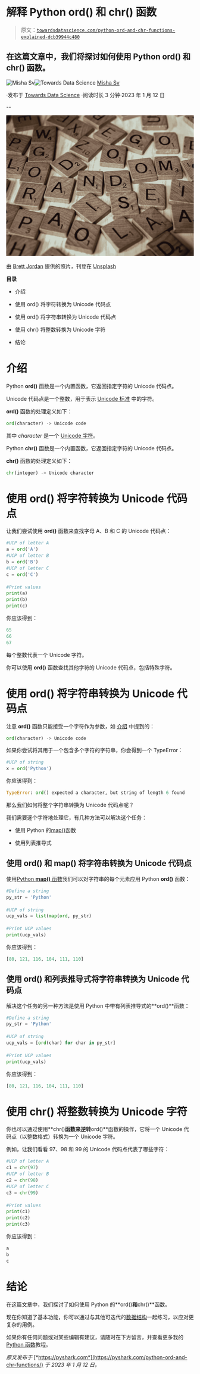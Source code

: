 # 解释 Python ord() 和 chr() 函数

> 原文：[`towardsdatascience.com/python-ord-and-chr-functions-explained-dcb39944c480`](https://towardsdatascience.com/python-ord-and-chr-functions-explained-dcb39944c480)

## 在这篇文章中，我们将探讨如何使用 Python **ord()** 和 **chr()** 函数。

[](https://pyshark.medium.com/?source=post_page-----dcb39944c480--------------------------------)![Misha Sv](https://pyshark.medium.com/?source=post_page-----dcb39944c480--------------------------------)[](https://towardsdatascience.com/?source=post_page-----dcb39944c480--------------------------------)![Towards Data Science](https://towardsdatascience.com/?source=post_page-----dcb39944c480--------------------------------) [Misha Sv](https://pyshark.medium.com/?source=post_page-----dcb39944c480--------------------------------)

·发布于 [Towards Data Science](https://towardsdatascience.com/?source=post_page-----dcb39944c480--------------------------------) ·阅读时长 3 分钟·2023 年 1 月 12 日

--

![](img/a8dd2b58383572c073c66cfb43419c4c.png)

由 [Brett Jordan](https://unsplash.com/fr/@brett_jordan?utm_source=unsplash&utm_medium=referral&utm_content=creditCopyText) 提供的照片，刊登在 [Unsplash](https://unsplash.com/photos/7PYqjNzvrc4?utm_source=unsplash&utm_medium=referral&utm_content=creditCopyText)

**目录**

+   介绍

+   使用 ord() 将字符转换为 Unicode 代码点

+   使用 ord() 将字符串转换为 Unicode 代码点

+   使用 chr() 将整数转换为 Unicode 字符

+   结论

# 介绍

Python **ord()** 函数是一个内置函数，它返回指定字符的 Unicode 代码点。

Unicode 代码点是一个整数，用于表示 [Unicode 标准](https://unicode.org/standard/standard.html) 中的字符。

**ord()** 函数的处理定义如下：

```py
ord(character) -> Unicode code
```

其中 *character* 是一个 [Unicode 字符](https://en.wikipedia.org/wiki/List_of_Unicode_characters)。

Python **chr()** 函数是一个内置函数，它返回指定字符的 Unicode 代码点。

**chr()** 函数的处理定义如下：

```py
chr(integer) -> Unicode character
```

# 使用 ord() 将字符转换为 Unicode 代码点

让我们尝试使用 **ord()** 函数来查找字母 A、B 和 C 的 Unicode 代码点：

```py
#UCP of letter A
a = ord('A')
#UCP of letter B
b = ord('B')
#UCP of letter C
c = ord('C')

#Print values
print(a)
print(b)
print(c)
```

你应该得到：

```py
65
66
67
```

每个整数代表一个 Unicode 字符。

你可以使用 **ord()** 函数查找其他字符的 Unicode 代码点，包括特殊字符。

# 使用 ord() 将字符串转换为 Unicode 代码点

注意 **ord()** 函数只能接受一个字符作为参数，如 [介绍](https://pyshark.com/python-ord-and-chr-functions/#introduction) 中提到的：

```py
ord(character) -> Unicode code
```

如果你尝试将其用于一个包含多个字符的字符串，你会得到一个 TypeError：

```py
#UCP of string
x = ord('Python')
```

你应该得到：

```py
TypeError: ord() expected a character, but string of length 6 found
```

那么我们如何将整个字符串转换为 Unicode 代码点呢？

我们需要逐个字符地处理它，有几种方法可以解决这个任务：

+   使用 Python 的[map()](https://pyshark.com/python-map-function/)函数

+   使用列表推导式

## 使用 ord() 和 map() 将字符串转换为 Unicode 代码点

使用[Python **map()** 函数](https://pyshark.com/python-map-function/)我们可以对字符串的每个元素应用 Python **ord()** 函数：

```py
#Define a string
py_str = 'Python'

#UCP of string
ucp_vals = list(map(ord, py_str)

#Print UCP values
print(ucp_vals)
```

你应该得到：

```py
[80, 121, 116, 104, 111, 110]
```

## 使用 ord() 和列表推导式将字符串转换为 Unicode 代码点

解决这个任务的另一种方法是使用 Python 中带有列表推导式的**ord()**函数：

```py
#Define a string
py_str = 'Python'

#UCP of string
ucp_vals = [ord(char) for char in py_str]

#Print UCP values
print(ucp_vals)
```

你应该得到：

```py
[80, 121, 116, 104, 111, 110]
```

# 使用 chr() 将整数转换为 Unicode 字符

你也可以通过使用**chr()**函数来逆转**ord()**函数的操作，它将一个 Unicode 代码点（以整数格式）转换为一个 Unicode 字符。

例如，让我们看看 97、98 和 99 的 Unicode 代码点代表了哪些字符：

```py
#UCP of letter A
c1 = chr(97)
#UCP of letter B
c2 = chr(98)
#UCP of letter C
c3 = chr(99)

#Print values
print(c1)
print(c2)
print(c3)
```

你应该得到：

```py
a
b
c
```

# 结论

在这篇文章中，我们探讨了如何使用 Python 的**ord()**和**chr()**函数。

现在你知道了基本功能，你可以通过与其他可迭代的[数据结构](https://pyshark.com/category/data-structures/)一起练习，以应对更复杂的用例。

如果你有任何问题或对某些编辑有建议，请随时在下方留言，并查看更多我的[Python 函数](https://pyshark.com/category/python-functions/)教程。

*原文发布于* [*https://pyshark.com*](https://pyshark.com/python-ord-and-chr-functions/) *于 2023 年 1 月 12 日。*
